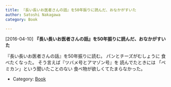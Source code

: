 ```yaml
---
title: 『長い長いお医者さんの話』を50年振りに読んだ、おなかがすいた
author: Satoshi Nakagawa
category: Book

---
```


[2016-04-10] **『長い長いお医者さんの話』を50年振りに読んだ、おなかがすいた** 

 『長い長いお医者さんの話』を50年振りに読む。
パンとチーズがむしょうに
食べたくなった。
そう言えば『ツバメ号とアマゾン号』を
読んでたときには
「ペミカン」という聞いたことのない
食べ物が欲しくてたまらなかった。

- Category: [Book](https://merapano.github.io/categories.html#Book)

